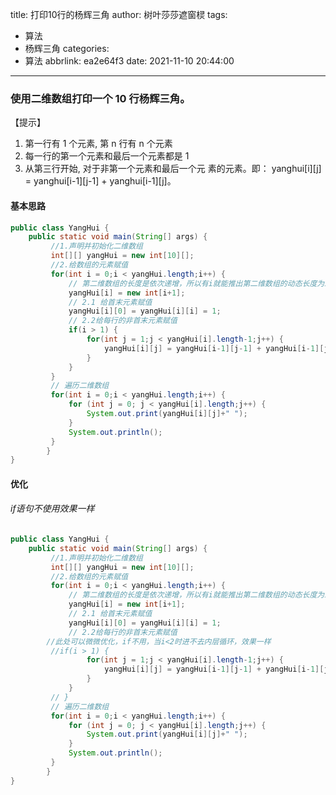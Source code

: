 title: 打印10行的杨辉三角
author: 树叶莎莎遮窗棂
tags:
  - 算法
  - 杨辉三角
categories:
  - 算法
abbrlink: ea2e64f3
date: 2021-11-10 20:44:00
---
### 使用二维数组打印一个 10 行杨辉三角。
【提示】
1. 第一行有 1 个元素, 第 n 行有 n 个元素
2. 每一行的第一个元素和最后一个元素都是 1
3. 从第三行开始, 对于非第一个元素和最后一个元
素的元素。即：
yanghui[i][j] = yanghui[i-1][j-1] + yanghui[i-1][j]。

<!-- more -->

#### 基本思路
```java
public class YangHui {
	public static void main(String[] args) {
	     //1.声明并初始化二维数组
	     int[][] yangHui = new int[10][];
	     //2.给数组的元素赋值
	     for(int i = 0;i < yangHui.length;i++) {
	    	 // 第二维数组的长度是依次递增，所以有i就能推出第二维数组的动态长度为i+1
	    	 yangHui[i] = new int[i+1];
	    	 // 2.1 给首末元素赋值 
	    	 yangHui[i][0] = yangHui[i][i] = 1;
	    	 // 2.2给每行的非首末元素赋值
	    	 if(i > 1) {
	    		 for(int j = 1;j < yangHui[i].length-1;j++) {
	    			 yangHui[i][j] = yangHui[i-1][j-1] + yangHui[i-1][j];
	    		 }
	    	 }
	     }
	     // 遍历二维数组
	     for(int i = 0;i < yangHui.length;i++) {
	    	 for (int j = 0; j < yangHui[i].length;j++) {
	    		 System.out.print(yangHui[i][j]+" ");
	    	 }
	    	 System.out.println();
	     }
	    }
}
```
#### 优化
###### if语句不使用效果一样
```java
public class YangHui {
	public static void main(String[] args) {
	     //1.声明并初始化二维数组
	     int[][] yangHui = new int[10][];
	     //2.给数组的元素赋值
	     for(int i = 0;i < yangHui.length;i++) {
	    	 // 第二维数组的长度是依次递增，所以有i就能推出第二维数组的动态长度为i+1
	    	 yangHui[i] = new int[i+1];
	    	 // 2.1 给首末元素赋值 
	    	 yangHui[i][0] = yangHui[i][i] = 1;
	    	 // 2.2给每行的非首末元素赋值
	    //此处可以微微优化，if不用，当i<2时进不去内层循环，效果一样
    	 //if(i > 1) {
	    		 for(int j = 1;j < yangHui[i].length-1;j++) {
	    			 yangHui[i][j] = yangHui[i-1][j-1] + yangHui[i-1][j];
	    		 }
	    	 }
         // }
	     // 遍历二维数组
	     for(int i = 0;i < yangHui.length;i++) {
	    	 for (int j = 0; j < yangHui[i].length;j++) {
	    		 System.out.print(yangHui[i][j]+" ");
	    	 }
	    	 System.out.println();
	     }
	    }
}
```